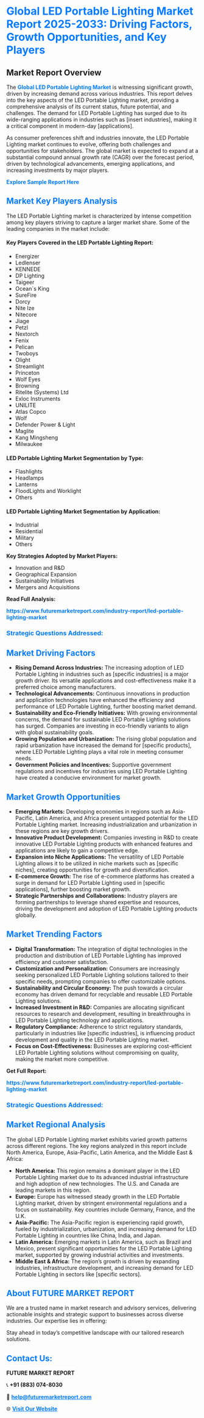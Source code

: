 <h1 style="color: #007BFF;">Global LED Portable Lighting Market Report 2025-2033: Driving Factors, Growth Opportunities, and Key Players</h1>

<section id="overview">
<h2>Market Report Overview</h2>
<p>The <a href="https://www.futuremarketreport.com/industry-report/led-portable-lighting-market" style="color: #007BFF; text-decoration: none;"><strong>Global LED Portable Lighting Market</strong></a> is witnessing significant growth, driven by increasing demand across various industries. This report delves into the key aspects of the LED Portable Lighting market, providing a comprehensive analysis of its current status, future potential, and challenges. The demand for LED Portable Lighting has surged due to its wide-ranging applications in industries such as [insert industries], making it a critical component in modern-day [applications].</p>
<p>As consumer preferences shift and industries innovate, the LED Portable Lighting market continues to evolve, offering both challenges and opportunities for stakeholders. The global market is expected to expand at a substantial compound annual growth rate (CAGR) over the forecast period, driven by technological advancements, emerging applications, and increasing investments by major players.</p>
</section>

<section id="overview">
<p><a href="https://www.futuremarketreport.com/request-sample/reportId=115313" style="color: #007BFF; text-decoration: none;"><strong>Explore Sample Report Here</strong></a></p>
</section>

<section id="key-players">
<h2 style="color: #007BFF;">Market Key Players Analysis</h2>
<p>The LED Portable Lighting market is characterized by intense competition among key players striving to capture a larger market share. Some of the leading companies in the market include:</p>
<h4>Key Players Covered in the LED Portable Lighting Report:</h4>
<ul><li>Energizer</li><li>Ledlenser</li><li>KENNEDE</li><li>DP Lighting</li><li>Taigeer</li><li>Ocean`s King</li><li>SureFire</li><li>Dorcy</li><li>Nite Ize</li><li>Nitecore</li><li>Jiage</li><li>Petzl</li><li>Nextorch</li><li>Fenix</li><li>Pelican</li><li>Twoboys</li><li>Olight</li><li>Streamlight</li><li>Princeton</li><li>Wolf Eyes</li><li>Browning</li><li>Ritelite (Systems) Ltd</li><li>Exloc Instruments</li><li>UNILITE</li><li>Atlas Copco</li><li>Wolf</li><li>Defender Power &amp; Light</li><li>Maglite</li><li>Kang Mingsheng</li><li>Milwaukee</li></ul>
<h4>LED Portable Lighting Market Segmentation by Type:</h4>
<ul><li>Flashlights</li><li>Headlamps</li><li>Lanterns</li><li>FloodLights and Worklight</li><li>Others</li></ul>

<h4>LED Portable Lighting Market Segmentation by Application:</h4>
<ul><li>Industrial</li><li>Residential</li><li>Military</li><li>Others</li></ul>
<p><strong>Key Strategies Adopted by Market Players:</strong></p>
<ul>
<li>Innovation and R&D</li>
<li>Geographical Expansion</li>
<li>Sustainability Initiatives</li>
<li>Mergers and Acquisitions</li>
</ul>
</section>

<section>
<p><strong>Read Full Analysis: </strong></p><a href="https://www.futuremarketreport.com/industry-report/led-portable-lighting-market" style="color: #007BFF; text-decoration: none;"><strong>https://www.futuremarketreport.com/industry-report/led-portable-lighting-market</strong></a>
<h3 style="color: #007BFF;">Strategic Questions Addressed:</h3>
</section>

<section id="driving-factors">
<h2 style="color: #007BFF;">Market Driving Factors</h2>
<ul>
<li><strong>Rising Demand Across Industries:</strong> The increasing adoption of LED Portable Lighting in industries such as [specific industries] is a major growth driver. Its versatile applications and cost-effectiveness make it a preferred choice among manufacturers.</li>
<li><strong>Technological Advancements:</strong> Continuous innovations in production and application technologies have enhanced the efficiency and performance of LED Portable Lighting, further boosting market demand.</li>
<li><strong>Sustainability and Eco-Friendly Initiatives:</strong> With growing environmental concerns, the demand for sustainable LED Portable Lighting solutions has surged. Companies are investing in eco-friendly variants to align with global sustainability goals.</li>
<li><strong>Growing Population and Urbanization:</strong> The rising global population and rapid urbanization have increased the demand for [specific products], where LED Portable Lighting plays a vital role in meeting consumer needs.</li>
<li><strong>Government Policies and Incentives:</strong> Supportive government regulations and incentives for industries using LED Portable Lighting have created a conducive environment for market growth.</li>
</ul>
</section>

<section id="growth-opportunities">
<h2 style="color: #007BFF;">Market Growth Opportunities</h2>
<ul>
<li><strong>Emerging Markets:</strong> Developing economies in regions such as Asia-Pacific, Latin America, and Africa present untapped potential for the LED Portable Lighting market. Increasing industrialization and urbanization in these regions are key growth drivers.</li>
<li><strong>Innovative Product Development:</strong> Companies investing in R&D to create innovative LED Portable Lighting products with enhanced features and applications are likely to gain a competitive edge.</li>
<li><strong>Expansion into Niche Applications:</strong> The versatility of LED Portable Lighting allows it to be utilized in niche markets such as [specific niches], creating opportunities for growth and diversification.</li>
<li><strong>E-commerce Growth:</strong> The rise of e-commerce platforms has created a surge in demand for LED Portable Lighting used in [specific applications], further boosting market growth.</li>
<li><strong>Strategic Partnerships and Collaborations:</strong> Industry players are forming partnerships to leverage shared expertise and resources, driving the development and adoption of LED Portable Lighting products globally.</li>
</ul>
</section>

<section id="trending-factors">
<h2 style="color: #007BFF;">Market Trending Factors</h2>
<ul>
<li><strong>Digital Transformation:</strong> The integration of digital technologies in the production and distribution of LED Portable Lighting has improved efficiency and customer satisfaction.</li>
<li><strong>Customization and Personalization:</strong> Consumers are increasingly seeking personalized LED Portable Lighting solutions tailored to their specific needs, prompting companies to offer customizable options.</li>
<li><strong>Sustainability and Circular Economy:</strong> The push towards a circular economy has driven demand for recyclable and reusable LED Portable Lighting solutions.</li>
<li><strong>Increased Investment in R&D:</strong> Companies are allocating significant resources to research and development, resulting in breakthroughs in LED Portable Lighting technology and applications.</li>
<li><strong>Regulatory Compliance:</strong> Adherence to strict regulatory standards, particularly in industries like [specific industries], is influencing product development and quality in the LED Portable Lighting market.</li>
<li><strong>Focus on Cost-Effectiveness:</strong> Businesses are exploring cost-efficient LED Portable Lighting solutions without compromising on quality, making the market more competitive.</li>
</ul>
</section>

<section>
<p><strong>Get Full Report: </strong></p><a href="https://www.futuremarketreport.com/industry-report/led-portable-lighting-market" style="color: #007BFF; text-decoration: none;"><strong>https://www.futuremarketreport.com/industry-report/led-portable-lighting-market</strong></a>
<h3 style="color: #007BFF;">Strategic Questions Addressed:</h3>
</section>


<section id="regional-analysis">
<h2 style="color: #007BFF;">Market Regional Analysis</h2>
<p>The global LED Portable Lighting market exhibits varied growth patterns across different regions. The key regions analyzed in this report include North America, Europe, Asia-Pacific, Latin America, and the Middle East & Africa:</p>
<ul>
<li><strong>North America:</strong> This region remains a dominant player in the LED Portable Lighting market due to its advanced industrial infrastructure and high adoption of new technologies. The U.S. and Canada are leading markets in this region.</li>
<li><strong>Europe:</strong> Europe has witnessed steady growth in the LED Portable Lighting market, driven by stringent environmental regulations and a focus on sustainability. Key countries include Germany, France, and the U.K.</li>
<li><strong>Asia-Pacific:</strong> The Asia-Pacific region is experiencing rapid growth, fueled by industrialization, urbanization, and increasing demand for LED Portable Lighting in countries like China, India, and Japan.</li>
<li><strong>Latin America:</strong> Emerging markets in Latin America, such as Brazil and Mexico, present significant opportunities for the LED Portable Lighting market, supported by growing industrial activities and investments.</li>
<li><strong>Middle East & Africa:</strong> The region’s growth is driven by expanding industries, infrastructure development, and increasing demand for LED Portable Lighting in sectors like [specific sectors].</li>
</ul>
</section>

<footer>
<h2 style="color: #007BFF;">About FUTURE MARKET REPORT</h2>
<p>We are a trusted name in market research and advisory services, delivering actionable insights and strategic support to businesses across diverse industries. Our expertise lies in offering:</p>

<p>Stay ahead in today’s competitive landscape with our tailored research solutions.</p>

<h2 style="color: #007BFF;">Contact Us:</h2>
<p><strong>FUTURE MARKET REPORT</strong></p>
<p>📞 <strong>+91 (883) 074-8030</strong></p>
<p>📧 <strong><a href="mailto:help@futuremarketreport.com" style="color: #007BFF;">help@futuremarketreport.com</a></strong></p>
<p>🌐 <strong><a href="https://www.futuremarketreport.com/" style="color: #007BFF;">Visit Our Website</a></strong></p>
</footer>